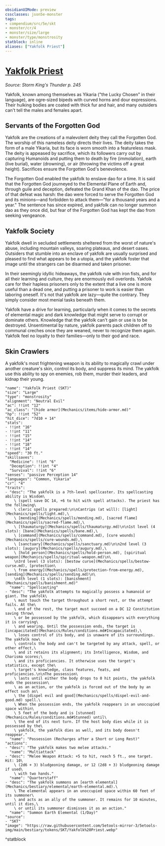 ```yaml
---
obsidianUIMode: preview
cssclasses: json5e-monster
tags:
- compendium/src/5e/skt
- monster/cr/4
- monster/size/large
- monster/type/monstrosity
statblock: inline
aliases: ["Yakfolk Priest"]
---
```

# [Yakfolk Priest](Mechanics\bestiary\monstrosity/yakfolk-priest-skt.md)
*Source: Storm King's Thunder p. 245*  

Yakfolk, known among themselves as Yikaria ("the Lucky Chosen" in their language), are ogre-sized bipeds with curved horns and dour expressions. Their hulking bodies are coated with thick fur and hair, and many outsiders can't tell the males and females apart.

## Servants of the Forgotten God

Yakfolk are the creations of a malevolent deity they call the Forgotten God. The worship of this nameless deity directs their lives. The deity takes the form of a male Yikaria, but its face is worn smooth into a featureless mask. The deity is appeased by sacrifice, which its followers carry out by capturing Humanoids and putting them to death by fire (immolation), earth (live burial), water (drowning), or air (throwing the victims off a great height). Sacrifices ensure the Forgotten God's benevolence.

The Forgotten God enabled the yakfolk to enslave dao for a time. It is said that the Forgotten God journeyed to the Elemental Plane of Earth and, through guile and deception, defeated the Grand Khan of the dao. The price of that defeat was harsh: the dao were forced to serve the Forgotten God and its minions—and forbidden to attack them—"for a thousand years and a year." The sentence has since expired, and yakfolk can no longer summon dao as they once did, but fear of the Forgotten God has kept the dao from seeking vengeance.

## Yakfolk Society

Yakfolk dwell in secluded settlements sheltered from the worst of nature's abuse, including mountain valleys, soaring plateaus, and desert oases. Outsiders that stumble into an enclave of yakfolk are usually surprised and pleased to find what appears to be a utopia, and the yakfolk foster that image until the strangers can be disarmed and taken prisoner.

In their seemingly idyllic hideaways, the yakfolk rule with iron fists, and for all their learning and culture, they are enormously evil overlords. Yakfolk care for their hapless prisoners only to the extent that a live one is more useful than a dead one, and putting a prisoner to work is easier than laboring oneself. It's not that yakfolk are lazy—quite the contrary. They simply consider most menial tasks beneath them.

Yakfolk have a drive for learning, particularly when it comes to the secrets of elemental magic and dark knowledge that might serve to corrupt or dominate others. Knowledge that the yakfolk can't gain or use is to be destroyed. Unsentimental by nature, yakfolk parents pack children off to communal creches once they are weaned, never to recognize them again. Yakfolk feel no loyalty to their families—only to their god and race.

## Skin Crawlers

A yakfolk's most frightening weapon is its ability to magically crawl under another creature's skin, control its body, and suppress its mind. The yakfolk use this ability to spy on enemies, rob them, murder their leaders, and kidnap their young.

```statblock
"name": "Yakfolk Priest (SKT)"
"size": "Large"
"type": "monstrosity"
"alignment": "Neutral Evil"
"ac": !!int "12"
"ac_class": "[hide armor](Mechanics/items/hide-armor.md)"
"hp": !!int "52"
"hit_dice": "7d10 + 14"
"stats":
- !!int "16"
- !!int "11"
- !!int "15"
- !!int "14"
- !!int "18"
- !!int "14"
"speed": "30 ft."
"skillsaves":
  "Medicine": !!int "6"
  "Deception": !!int "4"
  "Survival": !!int "6"
"senses": "passive Perception 14"
"languages": "Common, Yikaria"
"cr": "4"
"traits":
- "desc": "The yakfolk is a 7th-level spellcaster. Its spellcasting ability is Wisdom\
    \ (spell save DC 14, +6 to hit with spell attacks). The priest has the following\
    \ cleric spells prepared:\n\nCantrips (at will): [light](Mechanics/spells/light.md),\
    \ [mending](Mechanics/spells/mending.md), [sacred flame](Mechanics/spells/sacred-flame.md),\
    \ [thaumaturgy](Mechanics/spells/thaumaturgy.md)\n\n1st level (4 slots): [bane](Mechanics/spells/bane.md),\
    \ [command](Mechanics/spells/command.md), [cure wounds](Mechanics/spells/cure-wounds.md),\
    \ [sanctuary](Mechanics/spells/sanctuary.md)\n\n2nd level (3 slots): [augury](Mechanics/spells/augury.md),\
    \ [hold person](Mechanics/spells/hold-person.md), [spiritual weapon](Mechanics/spells/spiritual-weapon.md)\n\
    \n3rd level (3 slots): [bestow curse](Mechanics/spells/bestow-curse.md), [protection\
    \ from energy](Mechanics/spells/protection-from-energy.md), [sending](Mechanics/spells/sending.md)\n\
    \n4th level (1 slots): [banishment](Mechanics/spells/banishment.md)"
  "name": "Spellcasting"
- "desc": "The yakfolk attempts to magically possess a humanoid or giant. The yakfolk\
    \ must touch the target throughout a short rest, or the attempt fails. At the\
    \ end of the rest, the target must succeed on a DC 12 Constitution saving throw\
    \ or be possessed by the yakfolk, which disappears with everything it is carrying\
    \ and wearing. Until the possession ends, the target is [incapacitated](Mechanics/Rules/conditions.md#Incapacitated),\
    \ loses control of its body, and is unaware of its surroundings. The yakfolk now\
    \ controls the body and can't be targeted by any attack, spell, or other effect,\
    \ and it retains its alignment; its Intelligence, Wisdom, and Charisma scores;\
    \ and its proficiencies. It otherwise uses the target's statistics, except the\
    \ target's knowledge, class features, feats, and proficiencies.\n\nThe possession\
    \ lasts until either the body drops to 0 hit points, the yakfolk ends the possession\
    \ as an action, or the yakfolk is forced out of the body by an effect such as\
    \ the [dispel evil and good](Mechanics/spells/dispel-evil-and-good.md) spell.\
    \ When the possession ends, the yakfolk reappears in an unoccupied space within\
    \ 5 feet of the body and is [stunned](Mechanics/Rules/conditions.md#Stunned) until\
    \ the end of its next turn. If the host body dies while it is possessed by the\
    \ yakfolk, the yakfolk dies as well, and its body doesn't reappear."
  "name": "Possession (Recharges after a Short or Long Rest)"
"actions":
- "desc": "The yakfolk makes two melee attacks."
  "name": "Multiattack"
- "desc": "Melee Weapon Attack: +5 to hit, reach 5 ft., one target. Hit: 10\
    \ (2d6 + 3) bludgeoning damage, or 12 (2d8 + 3) bludgeoning damage if used\
    \ with two hands."
  "name": "Quarterstaff"
- "desc": "The yakfolk summons an [earth elemental](Mechanics/bestiary/elemental/earth-elemental.md).\
    \ The elemental appears in an unoccupied space within 60 feet of its summoner\
    \ and acts as an ally of the summoner. It remains for 10 minutes, until it dies,\
    \ or until its summoner dismisses it as an action."
  "name": "Summon Earth Elemental (1/Day)"
"source":
- "SKT"
"image": "https://raw.githubusercontent.com/5etools-mirror-3/5etools-img/main/bestiary/tokens/SKT/Yakfolk%20Priest.webp"
```
^statblock